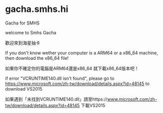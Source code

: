 # gacha.smhs.hi
Gacha for SMHS

welcome to Smhs Gacha


歡迎來到海星抽卡

	

If you don't know wether your computer is a ARM64 or a x86_64 machine,
then download the x86_64 file!

如果你不確定你的電腦是ARM64還是x86_64
就下載x86_64版本吧！

if error "VCRUNTIME140.dll isn't found", please go to https://www.microsoft.com/zh-tw/download/details.aspx?id=48145 to download VS2015

如果遇到「未找到VCRUNTIME140.dll」請至https://www.microsoft.com/zh-tw/download/details.aspx?id=48145 下載VS2015
